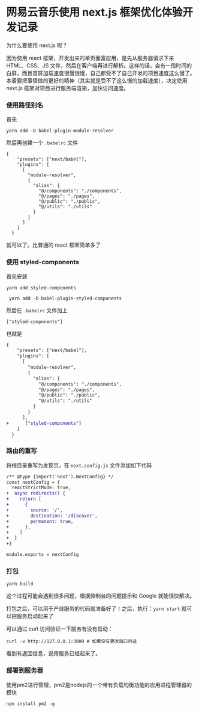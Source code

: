 # 网易云音乐使用 next.js 框架优化体验开发记录

为什么要使用 next.js 呢？

因为使用 react 框架，开发出来的单页面富应用，是先从服务器请求下来 HTML、CSS、JS 文件，然后在客户端再进行解析。这样的话，会有一段时间的白屏，而且首屏加载速度很慢很慢，自己都受不了自己开发的项目速度这么慢了。本着要把事情做的更好的精神（其实就是受不了这么慢的加载速度），决定使用 next.js 框架对项目进行服务端渲染，加快访问速度。



### 使用路径别名

首先

```
yarn add -D babel-plugin-module-resolver
```

然后再创建一个  `.babelrc` 文件

```
{
    "presets": ["next/babel"],
    "plugins": [
      [
        "module-resolver",
        {
          "alias": {
            "@/components": "./components",
            "@/pages": "./pages",
            "@/public": "./public",
            "@/utils": "./utils"
          }
        }
      ]
    ]
  }
```

就可以了。比普通的 react 框架简单多了



### 使用 styled-components

首先安装

```
yarn add styled-components
```

```
 yarn add -D babel-plugin-styled-components
```

然后在   `.babelrc`  文件加上

```
["styled-components"]
```

也就是

```diff
{
    "presets": ["next/babel"],
    "plugins": [
      [
        "module-resolver",
        {
          "alias": {
            "@/components": "./components",
            "@/pages": "./pages",
            "@/public": "./public",
            "@/utils": "./utils"
          }
        }
      ],
+      ["styled-components"]
    ]
  }
```



### 路由的重写

将根目录重写为发现页，在  `next.config.js` 文件添加如下代码

```diff
/** @type {import('next').NextConfig} */
const nextConfig = {
  reactStrictMode: true,
+  async redirects() {
+    return [
+      {
+        source: '/',
+        destination: '/discover',
+        permanent: true,
+      },
+    ]
+  }
+}

module.exports = nextConfig
```



### 打包

```
yarn build
```

这个过程可能会遇到很多问题，根据控制台的问题提示和 Google 就能很快解决。

打包之后，可以用于产线服务的代码就准备好了！之后，执行：`yarn start` 就可以把服务启动起来了

可以通过 curl 访问验证一下服务有没有启动：

```
curl -v http://127.0.0.1:3000 # 如果没有更改端口的话
```

看到有返回信息，说用服务已经起来了。



### 部署到服务器

使用pm2进行管理，pm2是nodejs的一个带有负载均衡功能的应用进程管理器的模块

```
npm install pm2 -g
```

